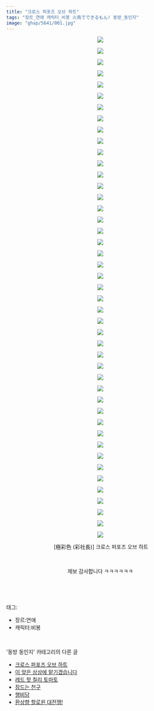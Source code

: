 ```yaml
---
title: "크로스 퍼포즈 오브 하트"
tags: "장르_연애 캐릭터_비봉 火鳥でできるもん! 동방_동인지"
image: "ghap/5641/001.jpg"
---
```

<div class="article">
<p style="text-align: center; clear: none; float: none;"><img src="{{ site.nasurl }}/ghap/5641/001.jpg"/></p>
<p style="text-align: center; clear: none; float: none;"><img src="{{ site.nasurl }}/ghap/5641/002.jpg"/></p>
<p style="text-align: center; clear: none; float: none;"><img src="{{ site.nasurl }}/ghap/5641/003.jpg"/></p>
<p style="text-align: center; clear: none; float: none;"><img src="{{ site.nasurl }}/ghap/5641/004.jpg"/></p>
<p style="text-align: center; clear: none; float: none;"><img src="{{ site.nasurl }}/ghap/5641/005.jpg"/></p>
<p style="text-align: center; clear: none; float: none;"><img src="{{ site.nasurl }}/ghap/5641/006.jpg"/></p>
<p style="text-align: center; clear: none; float: none;"><img src="{{ site.nasurl }}/ghap/5641/007.jpg"/></p>
<p style="text-align: center; clear: none; float: none;"><img src="{{ site.nasurl }}/ghap/5641/008.jpg"/></p>
<p style="text-align: center; clear: none; float: none;"><img src="{{ site.nasurl }}/ghap/5641/009.jpg"/></p>
<p style="text-align: center; clear: none; float: none;"><img src="{{ site.nasurl }}/ghap/5641/010.jpg"/></p>
<p style="text-align: center; clear: none; float: none;"><img src="{{ site.nasurl }}/ghap/5641/011.jpg"/></p>
<p style="text-align: center; clear: none; float: none;"><img src="{{ site.nasurl }}/ghap/5641/012.jpg"/></p>
<p style="text-align: center; clear: none; float: none;"><img src="{{ site.nasurl }}/ghap/5641/013.jpg"/></p>
<p style="text-align: center; clear: none; float: none;"><img src="{{ site.nasurl }}/ghap/5641/014.jpg"/></p>
<p style="text-align: center; clear: none; float: none;"><img src="{{ site.nasurl }}/ghap/5641/015.jpg"/></p>
<p style="text-align: center; clear: none; float: none;"><img src="{{ site.nasurl }}/ghap/5641/016.jpg"/></p>
<p style="text-align: center; clear: none; float: none;"><img src="{{ site.nasurl }}/ghap/5641/017.jpg"/></p>
<p style="text-align: center; clear: none; float: none;"><img src="{{ site.nasurl }}/ghap/5641/018.jpg"/></p>
<p style="text-align: center; clear: none; float: none;"><img src="{{ site.nasurl }}/ghap/5641/019.jpg"/></p>
<p style="text-align: center; clear: none; float: none;"><img src="{{ site.nasurl }}/ghap/5641/020.jpg"/></p>
<p style="text-align: center; clear: none; float: none;"><img src="{{ site.nasurl }}/ghap/5641/021.jpg"/></p>
<p style="text-align: center; clear: none; float: none;"><img src="{{ site.nasurl }}/ghap/5641/022.jpg"/></p>
<p style="text-align: center; clear: none; float: none;"><img src="{{ site.nasurl }}/ghap/5641/023.jpg"/></p>
<p style="text-align: center; clear: none; float: none;"><img src="{{ site.nasurl }}/ghap/5641/024.jpg"/></p>
<p style="text-align: center; clear: none; float: none;"><img src="{{ site.nasurl }}/ghap/5641/025.jpg"/></p>
<p style="text-align: center; clear: none; float: none;"><img src="{{ site.nasurl }}/ghap/5641/026.jpg"/></p>
<p style="text-align: center; clear: none; float: none;"><img src="{{ site.nasurl }}/ghap/5641/027.jpg"/></p>
<p style="text-align: center; clear: none; float: none;"><img src="{{ site.nasurl }}/ghap/5641/028.jpg"/></p>
<p style="text-align: center; clear: none; float: none;"><img src="{{ site.nasurl }}/ghap/5641/029.jpg"/></p>
<p style="text-align: center; clear: none; float: none;"><img src="{{ site.nasurl }}/ghap/5641/030.jpg"/></p>
<p style="text-align: center; clear: none; float: none;"><img src="{{ site.nasurl }}/ghap/5641/031.jpg"/></p>
<p style="text-align: center; clear: none; float: none;"><img src="{{ site.nasurl }}/ghap/5641/032.jpg"/></p>
<p style="text-align: center; clear: none; float: none;"><img src="{{ site.nasurl }}/ghap/5641/033.jpg"/></p>
<p style="text-align: center; clear: none; float: none;"><img src="{{ site.nasurl }}/ghap/5641/034.jpg"/></p>
<p style="text-align: center; clear: none; float: none;"><img src="{{ site.nasurl }}/ghap/5641/035.jpg"/></p>
<p style="text-align: center; clear: none; float: none;"><img src="{{ site.nasurl }}/ghap/5641/036.jpg"/></p>
<p style="text-align: center; clear: none; float: none;"><img src="{{ site.nasurl }}/ghap/5641/037.jpg"/></p>
<p style="text-align: center; clear: none; float: none;"><img src="{{ site.nasurl }}/ghap/5641/038.jpg"/></p>
<p style="text-align: center; clear: none; float: none;"><img src="{{ site.nasurl }}/ghap/5641/039.jpg"/></p>
<p style="text-align: center; clear: none; float: none;"><img src="{{ site.nasurl }}/ghap/5641/040.jpg"/></p>
<p style="text-align: center; clear: none; float: none;"><img src="{{ site.nasurl }}/ghap/5641/041.jpg"/></p>
<p style="text-align: center; clear: none; float: none;"><img src="{{ site.nasurl }}/ghap/5641/042.jpg"/></p>
<p style="text-align: center; clear: none; float: none;"><img src="{{ site.nasurl }}/ghap/5641/043.jpg"/></p>
<p style="text-align: center; clear: none; float: none;"><img src="{{ site.nasurl }}/ghap/5641/044.jpg"/></p>
<p style="text-align: center; clear: none; float: none;"><img src="{{ site.nasurl }}/ghap/5641/045.jpg"/></p>
<p style="text-align: center; clear: none; float: none;"> [極彩色 (彩社長)] 크로스 퍼포즈 오브 하트</p>
<p style="text-align: center; clear: none; float: none;"><br/></p>
<p style="text-align: center; clear: none; float: none;">제보 감사합니다 ㅋㅋㅋㅋㅋㅋ</p>
<p><br/></p>
</div><br/>
<div class="tagTrail">
<p>태그: </p>
<ul>
<li>장르:연애</li>
<li>캐릭터:비봉</li>
</ul>
</div><br/>
<div class="another">
<p>'동방 동인지' 카테고리의 다른 글</p>
<ul>
<li><a href="/2019-01-22-ghap_5641">크로스 퍼포즈 오브 하트</a></li>
<li><a href="/2019-01-22-ghap_5640">이 앞은 상상에 맡기겠습니다</a></li>
<li><a href="/2019-01-20-ghap_5631">레드 핫 칠리 토마토</a></li>
<li><a href="/2019-01-20-ghap_5630">잠드는 천구</a></li>
<li><a href="/2019-01-19-ghap_5629">행비담</a></li>
<li><a href="/2019-01-18-ghap_5628">환상향 할로윈 대전쟁!</a></li>
</ul>
</div><br/>
